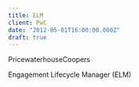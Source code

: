 ```yaml
---
title: ELM
client: PwC
date: "2012-05-01T16:00:00.000Z"
draft: true
---
```


PricewaterhouseCoopers

Engagement Lifecycle Manager (ELM)
